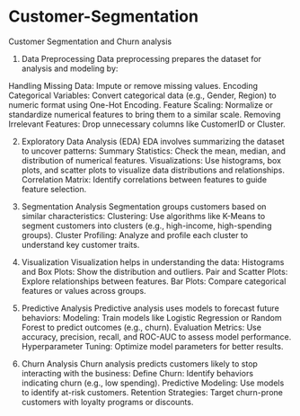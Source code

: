 # Customer-Segmentation
Customer Segmentation and Churn analysis

1. Data Preprocessing
Data preprocessing prepares the dataset for analysis and modeling by:

Handling Missing Data: Impute or remove missing values.
Encoding Categorical Variables: Convert categorical data (e.g., Gender, Region) to numeric format using One-Hot Encoding.
Feature Scaling: Normalize or standardize numerical features to bring them to a similar scale.
Removing Irrelevant Features: Drop unnecessary columns like CustomerID or Cluster.

2. Exploratory Data Analysis (EDA)
EDA involves summarizing the dataset to uncover patterns:
Summary Statistics: Check the mean, median, and distribution of numerical features.
Visualizations: Use histograms, box plots, and scatter plots to visualize data distributions and relationships.
Correlation Matrix: Identify correlations between features to guide feature selection.

3. Segmentation Analysis
Segmentation groups customers based on similar characteristics:
Clustering: Use algorithms like K-Means to segment customers into clusters (e.g., high-income, high-spending groups).
Cluster Profiling: Analyze and profile each cluster to understand key customer traits.

4. Visualization
Visualization helps in understanding the data:
Histograms and Box Plots: Show the distribution and outliers.
Pair and Scatter Plots: Explore relationships between features.
Bar Plots: Compare categorical features or values across groups.

5. Predictive Analysis
Predictive analysis uses models to forecast future behaviors:
Modeling: Train models like Logistic Regression or Random Forest to predict outcomes (e.g., churn).
Evaluation Metrics: Use accuracy, precision, recall, and ROC-AUC to assess model performance.
Hyperparameter Tuning: Optimize model parameters for better results.

6. Churn Analysis
Churn analysis predicts customers likely to stop interacting with the business:
Define Churn: Identify behaviors indicating churn (e.g., low spending).
Predictive Modeling: Use models to identify at-risk customers.
Retention Strategies: Target churn-prone customers with loyalty programs or discounts.
